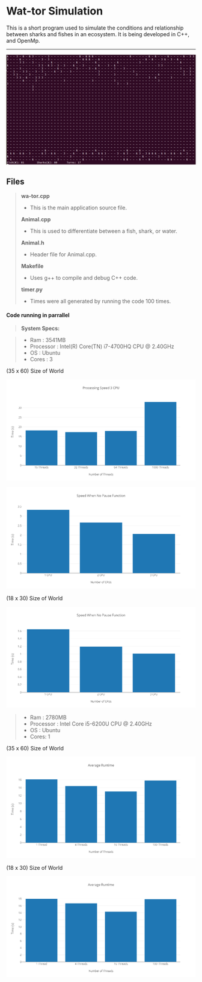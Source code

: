 Wat-tor Simulation
===================

This is a short program used to simulate the conditions and relationship between sharks and fishes in an ecosystem. It is being developed in C++, and OpenMp.

----------
![alt text](https://github.com/phelantomas/Wa-tor/blob/master/Charts/wator.PNG)

Files
-------------

> **wa-tor.cpp**
> - This is the main application source file.
> 
> **Animal.cpp**
> - This is used to differentiate between a fish, shark, or water. 
> 
> **Animal.h**
> - Header file for Animal.cpp.
> 
> **Makefile**
> - Uses g++ to compile and debug C++ code.
> 
> **timer.py**
> - Times were all generated by running the code 100 times.


#### <i class="icon-file"></i> Code running in parrallel
> **System Specs:**

> - Ram : 3541MB
> - Processor : Intel(R) Core(TN) i7-4700HQ CPU @ 2.40GHz
> - OS : Ubuntu
> - Cores : 3

(35 x 60) Size of World

![alt text](https://github.com/phelantomas/Wa-tor/blob/master/Charts/NoOfThreadsChart.png)

![alt text](https://github.com/phelantomas/Wa-tor/blob/master/Charts/NoPauseCharts.png)

(18 x 30) Size of World

![alt text](https://github.com/phelantomas/Wa-tor/blob/master/Charts/SmallWorld.png)

> - Ram : 2780MB
> - Processor : Intel Core i5-6200U CPU @ 2.40GHz
> - OS : Ubuntu
> - Cores: 1

(35 x 60) Size of World

![alt text](https://github.com/phelantomas/Wa-tor/blob/master/Charts/JakeWorld.png)

(18 x 30) Size of World

![alt text](https://github.com/phelantomas/Wa-tor/blob/master/Charts/JakeSWorld.png)
